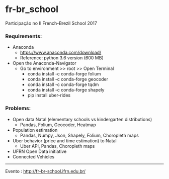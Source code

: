 
# fr-br_school

Participação no II French-Brezil School 2017

### Requirements:

- Anaconda 
    - https://www.anaconda.com/download/
    - Reference: python 3.6 version (600 MB)
- Open the Anaconda-Navigator
    - Go to environment >> root >> Open Terminal
        - conda install -c conda-forge folium
        - conda install -c conda-forge geocoder
        - conda install -c conda-forge tqdm
        - conda install -c conda-forge shapely
        - pip install uber-rides

### Problems:

- Open data Natal (elementary schools vs kindergarten distributions)
    - Pandas, Folium, Geocoder, Heatmap
- Population estimation 
    - Pandas, Numpy, Json, Shapely, Folium, Choropleth maps 
- Uber behavior (price and time estimation) to Natal 
    - Uber API, Pandas, Choropleth maps
- UFRN Open Data initiative
- Connected Vehicles

---

Evento : http://fr-br-school.ifrn.edu.br/
